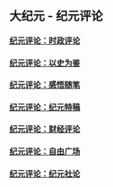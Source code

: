 ## 大纪元 - 纪元评论

#### [纪元评论：时政评论](indexes/nsc1025/README.md?11210330)
#### [纪元评论：以史为鉴](indexes/nsc1028/README.md?11210330)
#### [纪元评论：感悟随笔](indexes/nsc1035/README.md?11210330)
#### [纪元评论：纪元特稿](indexes/nsc424/README.md?11210330)
#### [纪元评论：财经评论](indexes/nsc1026/README.md?11210330)
#### [纪元评论：自由广场](indexes/nsc993/README.md?11210330)
#### [纪元评论：纪元社论](indexes/nsc422/README.md?11210330)
